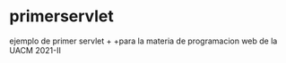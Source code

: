 # primerservlet
ejemplo de primer servlet
+
+para la materia de programacion web de la UACM 2021-II
